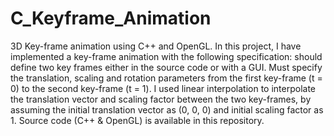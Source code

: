 # C_Keyframe_Animation
3D Key-frame animation using C++ and OpenGL.
In this project, I have implemented a key-frame animation with the following specification: 
should define two key frames either in the source code or with a GUI. Must specify the translation, 
scaling and rotation parameters from the first key-frame (t = 0) to the second key-frame (t = 1). 
I used linear interpolation to interpolate the translation vector and scaling factor between the two key-frames, 
by assuming the initial translation vector as (0, 0, 0) and initial scaling factor as 1. 
Source code (C++ & OpenGL) is available in this repository. 
